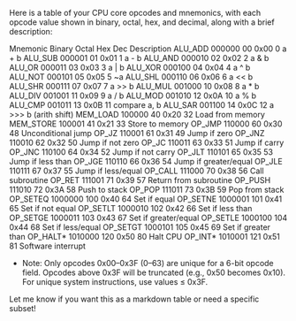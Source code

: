 Here is a table of your CPU core opcodes and mnemonics, with each opcode value shown in binary, octal, hex, and decimal, along with a brief description:

Mnemonic	Binary	Octal	Hex	Dec	Description
ALU_ADD	000000	00	0x00	0	a + b
ALU_SUB	000001	01	0x01	1	a - b
ALU_AND	000010	02	0x02	2	a & b
ALU_OR	000011	03	0x03	3	a | b
ALU_XOR	000100	04	0x04	4	a ^ b
ALU_NOT	000101	05	0x05	5	~a
ALU_SHL	000110	06	0x06	6	a << b
ALU_SHR	000111	07	0x07	7	a >> b
ALU_MUL	001000	10	0x08	8	a * b
ALU_DIV	001001	11	0x09	9	a / b
ALU_MOD	001010	12	0x0A	10	a % b
ALU_CMP	001011	13	0x0B	11	compare a, b
ALU_SAR	001100	14	0x0C	12	a >>> b (arith shift)
MEM_LOAD	100000	40	0x20	32	Load from memory
MEM_STORE	100001	41	0x21	33	Store to memory
OP_JMP	110000	60	0x30	48	Unconditional jump
OP_JZ	110001	61	0x31	49	Jump if zero
OP_JNZ	110010	62	0x32	50	Jump if not zero
OP_JC	110011	63	0x33	51	Jump if carry
OP_JNC	110100	64	0x34	52	Jump if not carry
OP_JLT	110101	65	0x35	53	Jump if less than
OP_JGE	110110	66	0x36	54	Jump if greater/equal
OP_JLE	110111	67	0x37	55	Jump if less/equal
OP_CALL	111000	70	0x38	56	Call subroutine
OP_RET	111001	71	0x39	57	Return from subroutine
OP_PUSH	111010	72	0x3A	58	Push to stack
OP_POP	111011	73	0x3B	59	Pop from stack
OP_SETEQ	1000000	100	0x40	64	Set if equal
OP_SETNE	1000001	101	0x41	65	Set if not equal
OP_SETLT	1000010	102	0x42	66	Set if less than
OP_SETGE	1000011	103	0x43	67	Set if greater/equal
OP_SETLE	1000100	104	0x44	68	Set if less/equal
OP_SETGT	1000101	105	0x45	69	Set if greater than
OP_HALT*	1010000	120	0x50	80	Halt CPU
OP_INT*	1010001	121	0x51	81	Software interrupt
* Note: Only opcodes 0x00–0x3F (0–63) are unique for a 6-bit opcode field. Opcodes above 0x3F will be truncated (e.g., 0x50 becomes 0x10). For unique system instructions, use values ≤ 0x3F.

Let me know if you want this as a markdown table or need a specific subset!
